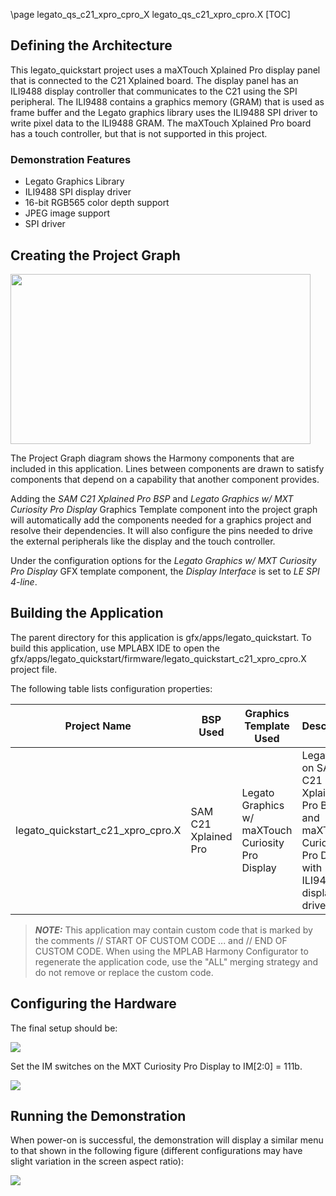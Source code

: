 \page legato_qs_c21_xpro_cpro_X legato_qs_c21_xpro_cpro.X
[TOC]

## Defining the Architecture

This legato_quickstart project uses a maXTouch Xplained Pro display panel that is connected to the C21 Xplained board. The display panel has an ILI9488 display controller that communicates to the C21 using the SPI peripheral. The ILI9488 contains a graphics memory (GRAM) that is used as frame buffer and the Legato graphics library uses the ILI9488 SPI driver to write pixel data to the ILI9488 GRAM. The maXTouch Xplained Pro board has a touch controller, but that is not supported in this project. 

### Demonstration Features

* Legato Graphics Library 
* ILI9488 SPI display driver 
* 16-bit RGB565 color depth support 
* JPEG image support 
* SPI driver 

## Creating the Project Graph

<img src="legato_quickstart_c21_xpro_cpro_pg.png" width="480" height="272" />

The Project Graph diagram shows the Harmony components that are included in this application. Lines between components are drawn to satisfy components that depend on a capability that another component provides.

Adding the *SAM C21 Xplained Pro BSP* and *Legato Graphics w/ MXT Curiosity Pro Display* Graphics Template component into the project graph will automatically add the components needed for a graphics project and resolve their dependencies. It will also configure the pins needed to drive the external peripherals like the display and the touch controller. 

Under the configuration options for the *Legato Graphics w/ MXT Curiosity Pro Display* GFX template component, the *Display Interface* is set to *LE SPI 4-line*. 

## Building the Application

The parent directory for this application is gfx/apps/legato_quickstart. To build this application, use MPLABX IDE to open the gfx/apps/legato_quickstart/firmware/legato_quickstart_c21_xpro_cpro.X project file. 

The following table lists configuration properties: 

| Project Name  | BSP Used |Graphics Template Used | Description |
|---------------| ---------|---------------| ---------|
| legato_quickstart_c21_xpro_cpro.X | SAM C21 Xplained Pro | Legato Graphics w/ maXTouch Curiosity Pro Display  | Legato GFX on SAM C21 Xplained Pro Board and maXTouch Curiosity Pro Display with ILI9488 SPI display driver |

 
> **_NOTE:_**  This application may contain custom code that is marked by the comments // START OF CUSTOM CODE ... and // END OF CUSTOM CODE. When using the MPLAB Harmony Configurator to regenerate the application code, use the "ALL" merging strategy and do not remove or replace the custom code.

## Configuring the Hardware

The final setup should be:

<img src="legato_quickstart_c21_xpro_cpro_conf1.png" />

Set the IM switches on the MXT Curiosity Pro Display to IM[2:0] = 111b. 

<img src="legato_quickstart_c21_xpro_cpro_conf2.png" />

## Running the Demonstration

When power-on is successful, the demonstration will display a similar menu to that shown in the following figure (different configurations may have slight variation in the screen aspect ratio):

<img src="legato_qs_e54_cu_cpro_spi_run1.png" />

